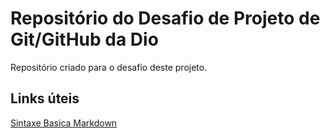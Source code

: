 # Repositório do Desafio de Projeto de Git/GitHub da Dio
Repositório criado para o desafio deste projeto.

## Links úteis
[Sintaxe Basica Markdown](https://www.markdownguide.org/)
